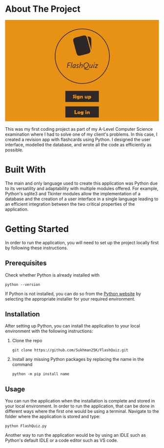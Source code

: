 # About The Project

![Image of the application's home screen with two buttons to sign up or log in](https://github.com/Sukhman25K/FlashQuiz/blob/main/HomeScreen.png?raw=true) 

This was my first coding project as part of my A-Level Computer Science examination where I had to solve one of
my client's problems. In this case, I created a revision app with flashcards using Python.
I designed the user interface, modelled the database, and wrote all the code as efficiently as possible.

# Built With
The main and only language used to create this application was Python due to its versatility and adaptability with multiple modules offered. For example, Python's sqlite3 and Tkinter modules allow the implementation of a database and the creation of a user interface in a single language leading to an efficient integration between the two critical properties of the application.

# Getting Started
In order to run the application, you will need to set up the project locally first by following these instructions.

## Prerequisites
Check whether Python is already installed with
```
python --version
```
If Python is not installed, you can do so from the [Python website](https://www.python.org/downloads) by selecting the appropriate installer for your required environment.

## Installation
After setting up Python, you can install the application to your local environment with the following instructions:
1. Clone the repo
   ```
   git clone https://github.com/Sukhman25K/FlashQuiz.git
   ```
2. Install any missing Python packages by replacing the name in the command 
   ```
   python -m pip install name
   ```

## Usage
You can run the application when the installation is complete and stored in your local environment. In order to run the application, that can be done in different ways where the first one would be using a terminal. Navigate to the folder where the application is stored and type:
```
python FlashQuiz.py
```

Another way to run the application would be by using an IDLE such as Python's default IDLE or a code editor such as VS code.
